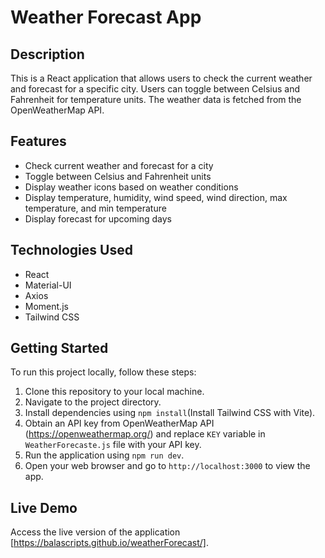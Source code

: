 # Weather Forecast App

## Description
This is a React application that allows users to check the current weather and forecast for a specific city. Users can toggle between Celsius and Fahrenheit for temperature units. The weather data is fetched from the OpenWeatherMap API.

## Features
- Check current weather and forecast for a city
- Toggle between Celsius and Fahrenheit units
- Display weather icons based on weather conditions
- Display temperature, humidity, wind speed, wind direction, max temperature, and min temperature
- Display forecast for upcoming days

## Technologies Used
- React
- Material-UI
- Axios
- Moment.js
- Tailwind CSS

## Getting Started
To run this project locally, follow these steps:

1. Clone this repository to your local machine.
2. Navigate to the project directory.
3. Install dependencies using `npm install`(Install Tailwind CSS with Vite).
4. Obtain an API key from OpenWeatherMap API (https://openweathermap.org/) and replace `KEY` variable in `WeatherForecaste.js` file with your API key.
5. Run the application using `npm run dev`.
6. Open your web browser and go to `http://localhost:3000` to view the app.

## Live Demo
Access the live version of the application [https://balascripts.github.io/weatherForecast/].



